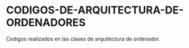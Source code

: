 # CODIGOS-DE-ARQUITECTURA-DE-ORDENADORES
Codigos realizados en las clases de arquitectura de ordenador. 
